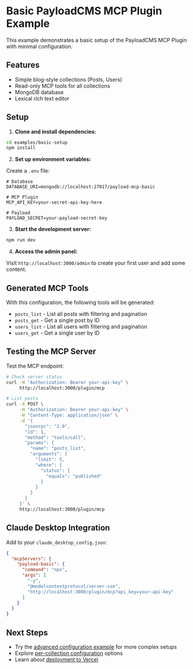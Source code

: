 # Basic PayloadCMS MCP Plugin Example

This example demonstrates a basic setup of the PayloadCMS MCP Plugin with minimal configuration.

## Features

- Simple blog-style collections (Posts, Users)
- Read-only MCP tools for all collections
- MongoDB database
- Lexical rich text editor

## Setup

1. **Clone and install dependencies:**

```bash
cd examples/basic-setup
npm install
```

2. **Set up environment variables:**

Create a `.env` file:

```env
# Database
DATABASE_URI=mongodb://localhost:27017/payload-mcp-basic

# MCP Plugin
MCP_API_KEY=your-secret-api-key-here

# Payload
PAYLOAD_SECRET=your-payload-secret-key
```

3. **Start the development server:**

```bash
npm run dev
```

4. **Access the admin panel:**

Visit `http://localhost:3000/admin` to create your first user and add some content.

## Generated MCP Tools

With this configuration, the following tools will be generated:

- `posts_list` - List all posts with filtering and pagination
- `posts_get` - Get a single post by ID
- `users_list` - List all users with filtering and pagination  
- `users_get` - Get a single user by ID

## Testing the MCP Server

Test the MCP endpoint:

```bash
# Check server status
curl -H "Authorization: Bearer your-api-key" \
     http://localhost:3000/plugin/mcp

# List posts
curl -X POST \
     -H "Authorization: Bearer your-api-key" \
     -H "Content-Type: application/json" \
     -d '{
       "jsonrpc": "2.0",
       "id": 1,
       "method": "tools/call",
       "params": {
         "name": "posts_list",
         "arguments": {
           "limit": 5,
           "where": {
             "status": {
               "equals": "published"
             }
           }
         }
       }
     }' \
     http://localhost:3000/plugin/mcp
```

## Claude Desktop Integration

Add to your `claude_desktop_config.json`:

```json
{
  "mcpServers": {
    "payload-basic": {
      "command": "npx",
      "args": [
        "-y",
        "@modelcontextprotocol/server-sse",
        "http://localhost:3000/plugin/mcp?api_key=your-api-key"
      ]
    }
  }
}
```

## Next Steps

- Try the [advanced configuration example](../advanced-config/) for more complex setups
- Explore [per-collection configuration](../advanced-config/payload.config.ts) options
- Learn about [deployment to Vercel](../vercel/)